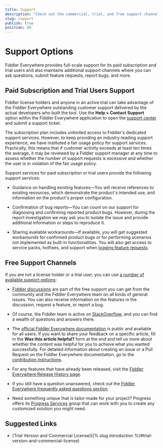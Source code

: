 ```yaml
---
title: Support
description: "Check out the commercial, trial, and free support channels maintained by the Fiddler Everywhere cross-platform, web-debugging, HTTP-request tool."
slug: support
publish: true
position: 80
---
```


# Support Options

Fiddler Everywhere provides full-scale support for its paid subscription and trial users and also maintains additional support channels where you can ask questions, submit feature requests, report bugs, and more.

## Paid Subscription and Trial Users Support  

Fiddler license holders and anyone in an active trial can take advantage of the Fiddler Everywhere outstanding customer support delivered by the actual developers who built the tool. Use the **Help > Contact Support** option within the Fiddler Everywhere application to open the [support center](https://www.telerik.com/account/support-center) and submit a support ticket.

The subscription plan includes unlimited access to Fiddler's dedicated support services. However, to keep providing an industry-leading support experience, we have instituted a fair usage policy for support services. Practically, this means that if customer activity exceeds at least ten times the average, it may be reviewed by a Fiddler support manager at any time to assess whether the number of support requests is excessive and whether the user is in violation of the fair usage policy.

Support services for paid subscription or trial users provide the following support services:

* Guidance on handling existing features&mdash;You will receive references to existing resources, which demonstrate the product's intended use, and information on the product's proper configuration.

* Confirmation of bug reports&mdash;You can count on our support for diagnosing and confirming reported product bugs. However, during the report investigation we may ask you to isolate the issue and provide additional information or steps to reproduce it.

* Sharing available workarounds&mdash;If available, you will get suggested workarounds for confirmed product bugs or for performing scenarios not implemented as built-in functionalities. You will also get access to service packs, hotfixes, and support when [logging feature requests](https://community.getfiddler.com/support/discussions/forums/12000000868).

## Free Support Channels

If you are not a license holder or a trial user, you can use [a number of available support options](https://www.telerik.com/support/fiddler-everywhere):

* [Fiddler discussions](https://www.telerik.com/forums/fiddler) are part of the free support you can get from the community and the Fiddler Everywhere team on all kinds of general issues. You can also receive information on the features in the discussion, request a feature, or report a bug.

* Of course, the Fiddler team is active on [StackOverflow](https://stackoverflow.com/questions/tagged/fiddler-everywhere), and you can find a wealth of questions and answers there.

* The [official Fiddler Everywhere documentation](https://docs.telerik.com/fiddler-everywhere/introduction?_ga=2.206480400.2086505781.1591948423-772467175.1590489532) is public and available for all users. If you want to share your feedback on a specific article, fill in the **Was this article helpful?** form at the end and tell us more about whether the content was helpful for you to achieve what you wanted successfully. For detailed information about creating an issue or a Pull Request on the Fiddler Everywhere documentation, go to the [contribution instructions](https://github.com/telerik/fiddler-everywhere-docs#contributing).

* For any features that have already been released, visit the [Fiddler Everywhere Release History page](https://www.telerik.com/support/whats-new/fiddler-everywhere/release-history).

* If you still have a question unanswered, check out the [Fiddler Everywhere frequently asked questions section](https://www.telerik.com/fiddler/fiddler-everywhere/faq).

* Need something unique that is tailor-made for your project? Progress offers its [Progress Services](https://www.progress.com/services) group that can work with you to create any customized solution you might need.

## Suggested Links

* [Trial Version and Commercial License]({% slug introduction %}#trial-version-and-commercial-license)
